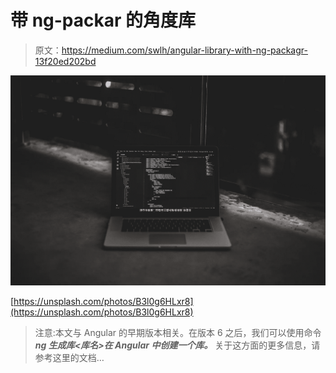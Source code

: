 # 带 ng-packar 的角度库

> 原文：<https://medium.com/swlh/angular-library-with-ng-packagr-13f20ed202bd>

![](img/ce722aaf795db1ef6991e3c0093082af.png)

[https://unsplash.com/photos/B3l0g6HLxr8](https://unsplash.com/photos/B3l0g6HLxr8)

> 注意:本文与 Angular 的早期版本相关。在版本 6 之后，我们可以使用命令 ***ng 生成库<库名>在 Angular 中创建一个库。*** 关于这方面的更多信息，请参考这里的文档…